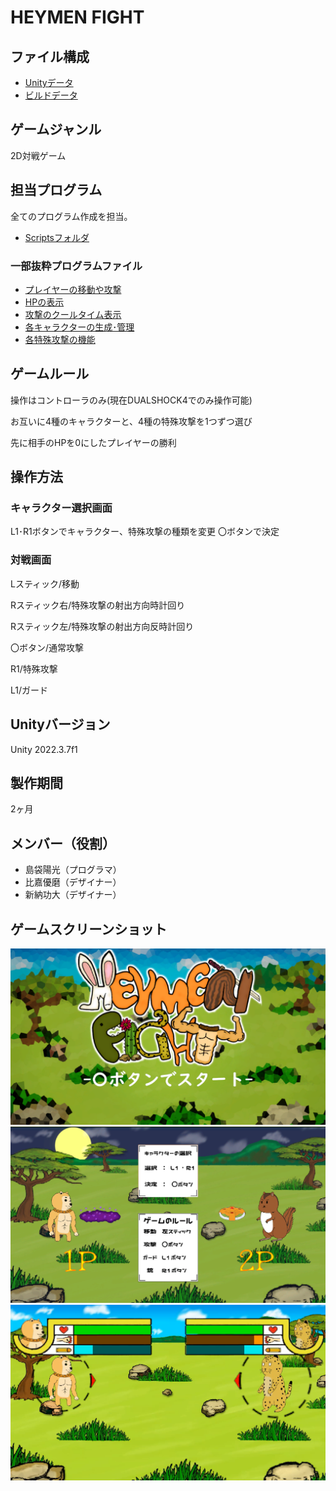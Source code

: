 # HEYMEN FIGHT

## ファイル構成

- [Unityデータ](https://github.com/c23011/HEYMEN-FIGHT/tree/master/ProjectData)
- [ビルドデータ](https://drive.google.com/drive/u/0/folders/1eepyErMKEtw2zq1cIRrcxtFZPwSxQcCu)

## ゲームジャンル
2D対戦ゲーム

## 担当プログラム
全てのプログラム作成を担当。
- [Scriptsフォルダ](https://github.com/c23011/HEYMEN-FIGHT/tree/master/ProjectData/Assets/Scripts)

### 一部抜粋プログラムファイル
- [プレイヤーの移動や攻撃](https://github.com/c23011/HEYMEN-FIGHT/blob/master/ProjectData/Assets/Scripts/Player/PlayerMove.cs)
- [HPの表示](https://github.com/c23011/HEYMEN-FIGHT/blob/master/ProjectData/Assets/Scripts/Player/HpBarScript.cs)
- [攻撃のクールタイム表示](https://github.com/c23011/HEYMEN-FIGHT/blob/master/ProjectData/Assets/Scripts/Player/AttackBarScript.cs)
- [各キャラクターの生成･管理](https://github.com/c23011/HEYMEN-FIGHT/blob/master/ProjectData/Assets/Scripts/Player/PlayerInstantiateScript.cs)
- [各特殊攻撃の機能](https://github.com/c23011/HEYMEN-FIGHT/tree/master/ProjectData/Assets/Scripts/Bullet)

## ゲームルール
操作はコントローラのみ(現在DUALSHOCK4でのみ操作可能)

お互いに4種のキャラクターと、4種の特殊攻撃を1つずつ選び

先に相手のHPを0にしたプレイヤーの勝利


## 操作方法
### キャラクター選択画面
L1･R1ボタンでキャラクター、特殊攻撃の種類を変更
〇ボタンで決定

### 対戦画面
Lスティック/移動

Rスティック右/特殊攻撃の射出方向時計回り

Rスティック左/特殊攻撃の射出方向反時計回り

〇ボタン/通常攻撃

R1/特殊攻撃

L1/ガード

## Unityバージョン
Unity 2022.3.7f1

## 製作期間
2ヶ月

## メンバー（役割）
- 島袋陽光（プログラマ）
- 比嘉優磨（デザイナー）
- 新納功大（デザイナー）

## ゲームスクリーンショット
![HEYMENFIGHT_Title](https://github.com/c23011/HEYMEN-FIGHT/blob/master/ScreenShot/HEYMENFIGHT_Title.png)
![HEYMENFIGHT_CharacterSelect](https://github.com/c23011/HEYMEN-FIGHT/blob/master/ScreenShot/HEYMENFIGHT_CharaSelect.png)
![HEYMENFIGHT_FightSceneImage](https://github.com/c23011/HEYMEN-FIGHT/blob/master/ScreenShot/HEYMENFIGHT_FightImage.png)